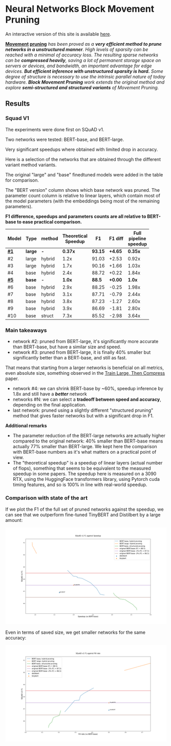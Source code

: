 # Neural Networks Block Movement Pruning


An interactive version of this site is available [here](http://madl.ag/nn_pruning).



**[Movement](https://arxiv.org/abs/2005.07683) [pruning](https://github.com/huggingface/transformers/tree/master/examples/research_projects/movement-pruning)** *has been proved as a **very efficient
method to prune networks in a unstructured manner**. High levels of sparsity can be reached with a minimal of accuracy loss. 
The resulting sparse networks can be **compressed heavily**,
saving a lot of permanent storage space on servers or devices, and bandwidth, an important advantage for edge devices.
**But efficient inference with unstructured sparsity is hard.**
Some degree of structure is necessary to use the intrinsic parallel nature of today hardware.
**Block Movement Pruning** work extends the original method and explore **semi-structured and structured variants** of Movement Pruning.*

## Results

### Squad V1
The experiments were done first on SQuAD v1.

Two networks were tested: BERT-base, and BERT-large.

Very significant speedups where obtained with limited drop in accuracy.

Here is a selection of the networks that are obtained through the different variant method variants.

The original "large" and "base" finedtuned models were added in the table for comparison.

The "BERT version" column shows which base network was pruned.
The parameter count column is relative to linear layers, which contain most of the model parameters (with the embeddings being most of the remaining parameters).

**F1 difference, speedups and parameters counts are all relative to BERT-base to ease practical comparison.**

    
|                                        Model                                         |  Type   |method|Theoretical<br>Speedup|   F1    | F1 diff |Full<br>pipeline<br>speedup|
|--------------------------------------------------------------------------------------|---------|------|----------------------|---------|---------|---------------------------|
|**[#1](https://huggingface.co/bert-large-uncased-whole-word-masking-finetuned-squad)**|**large**|**-** |**0.37x**             |**93.15**|**+4.65**|**0.35x**                  |
|#2                                                                                    |large    |hybrid|1.2x                  |    91.03|+2.53    |0.92x                      |
|#3                                                                                    |large    |hybrid|1.7x                  |    90.16|+1.66    |1.03x                      |
|#4                                                                                    |base     |hybrid|2.4x                  |    88.72|+0.22    |1.84x                      |
|**[#5](https://huggingface.co/csarron/bert-base-uncased-squad-v1)**                   |**base** |**-** |**1.0x**              |**88.5** |**+0.00**|**1.0x**                   |
|#6                                                                                    |base     |hybrid|2.9x                  |    88.25|-0.25    |1.98x                      |
|#7                                                                                    |base     |hybrid|3.1x                  |    87.71|-0.79    |2.44x                      |
|#8                                                                                    |base     |hybrid|3.8x                  |    87.23|-1.27    |2.60x                      |
|#9                                                                                    |base     |hybrid|3.9x                  |    86.69|-1.81    |2.80x                      |
|#10                                                                                   |base     |struct|7.3x                  |    85.52|-2.98    |3.64x                      |



### Main takeaways
- network #2: pruned from BERT-large, it's significantly more accurate than BERT-base, but have a similar size and speed.
- network #3: pruned from BERT-large, it is finally 40% smaller but significantly better than a BERT-base, and still as fast.

That means that starting from a larger networks is beneficial on all metrics, even absolute size, something observed in the [Train Large, Then Compress](https://arxiv.org/abs/2002.11794) paper.
  
- network #4: we can shrink BERT-base by ~60%, speedup inference by 1.8x and still have a ***better*** network
- networks #N: we can select a **tradeoff between speed and accuracy**, depending on the final application.
- last network: pruned using a slightly different "structured pruning" method that gives faster networks but with a significant drop in F1.

**Additional remarks**
- The parameter reduction of the BERT-large networks are actually higher compared to the original network: 40% smaller than BERT-base means actually 77% smaller than BERT-large.
We kept here the comparison with BERT-base numbers as it's what matters on a practical point of view.
- The "theoretical speedup" is a speedup of linear layers (actual number of flops), something that seems to be equivalent to the measured speedup in some papers. 
The speedup here is measured on a 3090 RTX, using the HuggingFace transformers library, using Pytorch cuda timing features, and so is 100% in line with real-world speedup.

### Comparison with state of the art 
If we plot the F1 of the full set of pruned networks against the speedup, we can see that we outperform fine-tuned TinyBERT and Distilbert by a large amount: 


![Squad v1 speedup](docs/media/new_xp_v0_speedup.png)


Even in terms of saved size, we get smaller networks for the same accuracy:

![Squad v1 speedup](docs/media/new_xp_v0_fill_rate.png)

